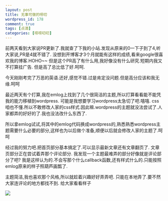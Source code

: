 ```yaml
--- 
layout: post
title: 无事可做的唠叨
wordpress_id: 178
comment: true
tags: [点滴]
categories: [唠唠叨叨]
---
```

前两天看到大家说PR更新了.我就查了下我的小站.发现从原来的0一下子到了4,听大家说,PR是4就不错了.
没想到开博客才3个月就能有这样的成绩,看来google很喜欢我的博客.HOHO~~
但是这个PR高了有什么用,我好像没有什么研究.短期内我又不打算挂广告.
但是高了总比低了好.呵呵.

今天刚刚考完了万恶的英语.还好,感觉不错.过是肯定没问题.但是高分应该和我无缘.呵呵

最近两天有个打算,我在emlog上找到了几个很简洁的主题,所以打算看看能不能凭我的能力移植到wordpress.
可能是我想要学习wordpress太急切了吧.嘻嘻. css咱也不懂.所以不敢修改人家的css样式.因此嘛.wordpress的主题就没法尝试了.人家都弄的好好的了.我也没法改什么东西了.

所以拿emlog试试,将其中的emlog代码换成wordpress的,熟悉熟悉wordpress主题需要什么必要的部分,这样也为以后做个准备,顺便以后就会修改人家的主题了.呵呵

经过我的努力吧.把首页部分基本搞定了.可以显示最新文章还有文章翻页了.
文章页部分正在尝试着弄那个评论部分.
我发现一个主题最难弄的部分好像就是评论部分了吧?
我是这样认为的.不会写那个什么callback函数,还有样式什么的.只能按照emlog原来的样子照葫芦画瓢了.

主题简洁,我也喜欢那个风格,所以就趁着兴趣好好弄弄吧. 只能在本地弄了.要不然大家连评论的地方都找不到.
给大家看看样子

[![](http://i.imgur.com/RBs6T.png)](http://i.imgur.com/RBs6T.png)
